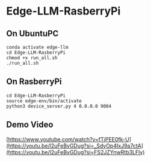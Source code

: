 # Edge-LLM-RasberryPi

## On UbuntuPC
```
conda activate edge-llm
cd Edge-LLM-RasberryPi
chmod +x run_all.sh
./run_all.sh
```

## On RasberryPi
```
cd Edge-LLM-RasberryPi
source edge-env/bin/activate
python3 device_server.py 4 0.0.0.0 9004
```


## Demo Video
[https://www.youtube.com/watch?v=fTjPEE0fk-U](https://youtu.be/l2uFeBvGDug?si=_SdyOp4IxJ9a7ctA](https://youtu.be/l2uFeBvGDug?si=FS2JZYnwRtb3LFly)

